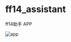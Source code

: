 # ff14_assistant

ff14助手 APP
 
![app](https://img.nga.178.com/attachments/mon_201903/20/-7s28Q5-a3lcXhZ4mT3cSae-kx.gif)
